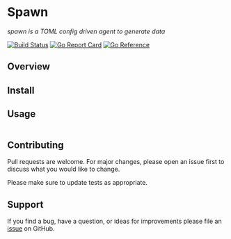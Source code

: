 # Spawn

*spawn is a TOML config driven agent to generate data*

[![Build Status](https://travis-ci.org/powersj/spawn.svg?branch=master)](https://travis-ci.org/powersj/spawn/) [![Go Report Card](https://goreportcard.com/badge/github.com/powersj/spawn)](https://goreportcard.com/report/github.com/powersj/spawn) [![Go Reference](https://pkg.go.dev/badge/github.com/powersj/spawn.svg)](https://pkg.go.dev/github.com/powersj/spawn)

## Overview

## Install

## Usage

```sh
```

## Contributing

Pull requests are welcome. For major changes, please open an issue first to
discuss what you would like to change.

Please make sure to update tests as appropriate.

## Support

If you find a bug, have a question, or ideas for improvements please file an
[issue](https://github.com/powersj/spawn/issues/new) on GitHub.
